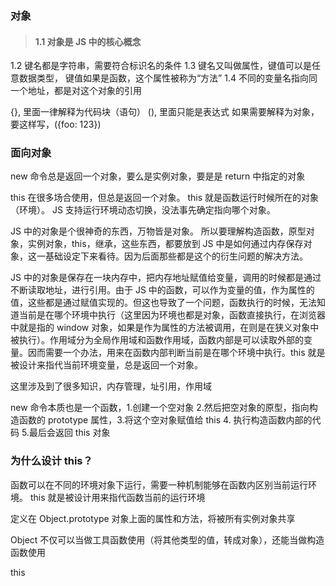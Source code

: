 ### 对象

> #### 1.1 对象是 JS 中的核心概念

1.2 键名都是字符串，需要符合标识名的条件
1.3 键名又叫做属性，键值可以是任意数据类型，
键值如果是函数，这个属性被称为“方法”
1.4 不同的变量名指向同一个地址，都是对这个对象的引用

{}, 里面一律解释为代码块（语句）
(), 里面只能是表达式
如果需要解释为对象，要这样写，({foo: 123})

### 面向对象

new 命令总是返回一个对象，要么是实例对象，要是是 return 中指定的对象

this 在很多场合使用，但总是返回一个对象。
this 就是函数运行时候所在的对象（环境）。
JS 支持运行环境动态切换，没法事先确定指向哪个对象。

JS 中的对象是个很神奇的东西，万物皆是对象。
所以要理解构造函数，原型对象，实例对象，this，继承，这些东西，都要放到 JS 中是如何通过内存保存对象，这一基础设定下来看待。因为后面那些都是这个的衍生问题的解决方法。

JS 中的对象是保存在一块内存中，把内存地址赋值给变量，调用的时候都是通过不断读取地址，进行引用。由于 JS 中的函数，可以作为变量的值，作为属性的值，这些都是通过赋值实现的。但这也导致了一个问题，函数执行的时候，无法知道当前是在哪个环境中执行（这里因为环境也都是对象，函数直接执行，在浏览器中就是指的 window 对象，如果是作为属性的方法被调用，在则是在狭义对象中被执行）。作用域分为全局作用域和函数作用域，函数内部是可以读取外部的变量。因而需要一个办法，用来在函数内部判断当前是在哪个环境中执行。this 就是被设计来指代当前环境变量，总是返回一个对象。

这里涉及到了很多知识，内存管理，址引用，作用域

new 命令本质也是一个函数，1.创建一个空对象 2.然后把空对象的原型，指向构造函数的 prototype 属性，3.将这个空对象赋值给 this 4. 执行构造函数内部的代码 5.最后会返回 this 对象

### 为什么设计 this？

函数可以在不同的环境对象下运行，需要一种机制能够在函数内区别当前运行环境。
this 就是被设计用来指代函数当前的运行环境

定义在 Object.prototype 对象上面的属性和方法，将被所有实例对象共享

Object 不仅可以当做工具函数使用（将其他类型的值，转成对象），还能当做构造函数使用

this
